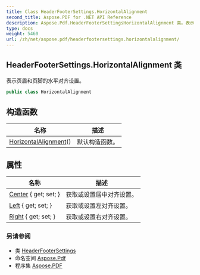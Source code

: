 ```yaml
---
title: Class HeaderFooterSettings.HorizontalAlignment
second_title: Aspose.PDF for .NET API Reference
description: Aspose.Pdf.HeaderFooterSettingsHorizontalAlignment 类。表示页眉和页脚的水平对齐设置
type: docs
weight: 5460
url: /zh/net/aspose.pdf/headerfootersettings.horizontalalignment/
---
```

## HeaderFooterSettings.HorizontalAlignment 类

表示页眉和页脚的水平对齐设置。

```csharp
public class HorizontalAlignment
```

## 构造函数

| 名称 | 描述 |
| --- | --- |
| [HorizontalAlignment](../../aspose.pdf/headerfootersettings.horizontalalignment/.ctor)() | 默认构造函数。 |

## 属性

| 名称 | 描述 |
| --- | --- |
| [Center](../../aspose.pdf/headerfootersettings.horizontalalignment/center) { get; set; } | 获取或设置居中对齐设置。 |
| [Left](../../aspose.pdf/headerfootersettings.horizontalalignment/left) { get; set; } | 获取或设置左对齐设置。 |
| [Right](../../aspose.pdf/headerfootersettings.horizontalalignment/right) { get; set; } | 获取或设置右对齐设置。 |

### 另请参阅

* 类 [HeaderFooterSettings](../headerfootersettings/)
* 命名空间 [Aspose.Pdf](../../aspose.pdf/)
* 程序集 [Aspose.PDF](../../)